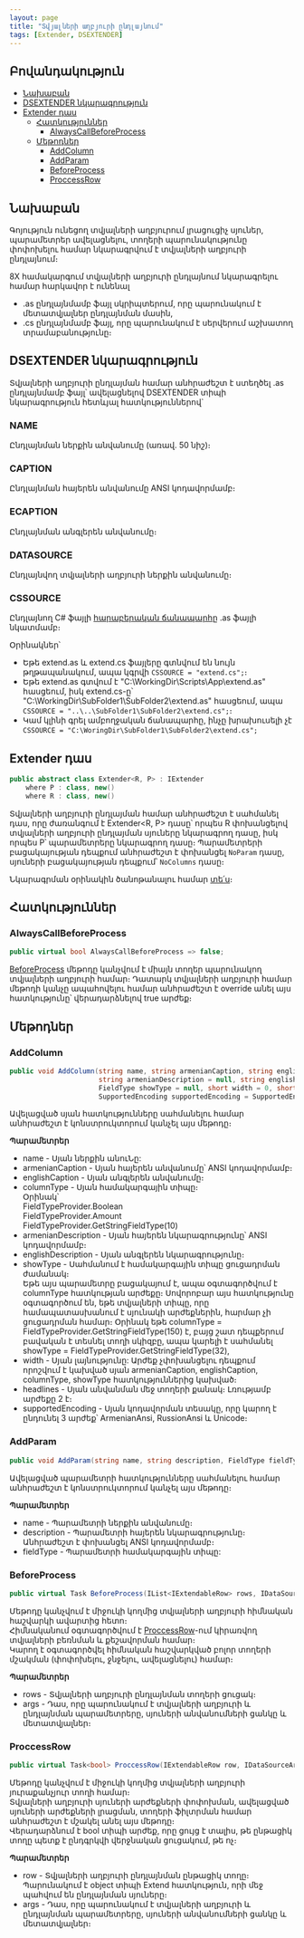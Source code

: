 ```yaml
---
layout: page
title: "Տվյալների աղբյուրի ընդլայնում"
tags: [Extender, DSEXTENDER]
---
```



## Բովանդակություն
* [Նախաբան](#նախաբան)
* [DSEXTENDER նկարագրություն](#dsextender-նկարագրություն)
* [Extender դաս](#extender-դաս)
  * [Հատկություններ](#հատկություններ)
    * [AlwaysCallBeforeProcess](#alwayscallbeforeprocess)
  * [Մեթոդներ](#մեթոդներ)
    * [AddColumn](#addcolumn)
    * [AddParam](#addparam)
    * [BeforeProcess](#beforeprocess)
    * [ProccessRow](#proccessrow)


## Նախաբան

Գոյություն ունեցող տվյալների աղբյուրում լրացուցիչ սյուներ, պարամետրեր ավելացնելու, տողերի պարունակությունը փոփոխելու համար նկարագրվում է տվյալների աղբյուրի ընդլայնում։

8X համակարգում տվյալների աղբյուրի ընդլայնում նկարագրելու համար հարկավոր է ունենալ
- .as ընդլայնմամբ ֆայլ սկրիպտերում, որը պարունակում է մետատվյալներ ընդլայնման մասին,
- .cs ընդլայնմամբ ֆայլ, որը պարունակում է սերվերում աշխատող տրամաբանությունը։

## DSEXTENDER նկարագրություն

Տվյալների աղբյուրի ընդլայման համար անհրաժեշտ է ստեղծել .as ընդլայնմամբ ֆայլ՝ ավելացնելով DSEXTENDER տիպի նկարագրություն հետևյալ հատկություններով`

### NAME
Ընդլայնման ներքին անվանումը (առավ. 50 նիշ)։

### CAPTION 
Ընդլայնման հայերեն անվանումը ANSI կոդավորմամբ։

### ECAPTION 
Ընդլայնման անգլերեն անվանումը։

### DATASOURCE 
Ընդլայնվող տվյալների աղբյուրի ներքին անվանումը։

### CSSOURCE 
Ընդլայնող C# ֆայլի [հարաբերական ճանապարհը](https://phoenixnap.com/kb/absolute-path-vs-relative-path) .as ֆայլի նկատմամբ։

Օրինակներ՝  
* Եթե extend.as և extend.cs ֆայլերը գտնվում են նույն թղթապանակում, ապա կգրվի `CSSOURCE = "extend.cs";`։  
* Եթե extend.as գտվում է "C:\WorkingDir\Scripts\App\extend.as" հասցեում, իսկ extend.cs-ը՝ "C:\WorkingDir\SubFolder1\SubFolder2\extend.as" հասցեում, ապա `CSSOURCE = "..\..\SubFolder1\SubFolder2\extend.cs";`։  
* Կամ կլինի գրել ամբողջական ճանապարհը, ինչը խրախուսելի չէ `CSSOURCE = "C:\WoringDir\SubFolder1\SubFolder2\extend.cs";`

## Extender դաս

```c#
public abstract class Extender<R, P> : IExtender
    where P : class, new()
    where R : class, new()
```

Տվյալների աղբյուրի ընդլայման համար անհրաժեշտ է սահմանել դաս, որը ժառանգում է Extender<R, P> դասը՝ որպես R փոխանցելով տվյալների աղբյուրի ընդլայման սյուները նկարագրող դասը, իսկ որպես P՝ պարամետրերը նկարագրող դասը։ 
Պարամետրերի բացակայության դեպքում անհրաժեշտ է փոխանցել `NoParam` դասը, սյուների բացակայության դեպքում՝ `NoColumns` դասը։

Նկարագրման օրինակին ծանոթանալու համար [տե՛ս](../examples/ds_extender_guide.md)։

## Հատկություններ

### AlwaysCallBeforeProcess

```c#
public virtual bool AlwaysCallBeforeProcess => false; 
```

[BeforeProcess](#beforeprocess) մեթոդը կանչվում է միայն տողեր պարունակող տվյալների աղբյուրի համար։ Դատարկ տվյալների աղբյուրի համար մեթոդի կանչը ապահովելու համար անհրաժեշտ է override անել այս հատկությունը՝ վերադարձնելով true արժեք։

## Մեթոդներ

### AddColumn

```c#
public void AddColumn(string name, string armenianCaption, string englishCaption, FieldType columnType,
                      string armenianDescription = null, string englishDescription = null,
                      FieldType showType = null, short width = 0, short headlines = 2,
                      SupportedEncoding supportedEncoding = SupportedEncoding.ArmenianAnsi)
```

Ավելացված սյան հատկությունները սահմանելու համար անհրաժեշտ է կոնստրուկտորում կանչել այս մեթոդը։

**Պարամետրեր**

* name - Սյան ներքին անուՆը:
* armenianCaption - Սյան հայերեն անվանումը՝ ANSI կոդավորմամբ։
* englishCaption - Սյան անգլերեն անվանումը։
* columnType - Սյան համակարգային տիպը։  
  Օրինակ՝  
  FieldTypeProvider.Boolean  
  FieldTypeProvider.Amount  
  FieldTypeProvider.GetStringFieldType(10)  
* armenianDescription - Սյան հայերեն նկարագրությունը՝ ANSI կոդավորմամբ։
* englishDescription - Սյան անգլերեն նկարագրությունը։
* showType - Սահմանում է համակարգային տիպը ցուցադրման ժամանակ։  
  Եթե այս պարամետրը բացակայում է, ապա օգտագործվում է columnType հատկության արժեքը։
  Սովորոբար այս հատկությունը օգտագործում են, եթե տվյալների տիպը, որը համապատասխանում է սյունակի արժեքներին, հարմար չի ցուցադրման համար։
  Օրինակ եթե columnType = FieldTypeProvider.GetStringFieldType(150) է, բայց շատ դեպքերում բավական է տեսնել տողի սկիզբը, ապա կարելի է սահմանել showType = 
  FieldTypeProvider.GetStringFieldType(32),
* width - Սյան լայնությունը:
  Արժեք չփոխանցելու դեպքում որոշվում է կախված սյան armenianCaption, englishCaption, columnType, showType հատկություններից կախված։
* headlines - Սյան անվանման մեջ տողերի քանակ։ Լռությամբ արժեքը 2 է։
* supportedEncoding - Սյան կոդավորման տեսակը, որը կարող է ընդունել 3  արժեք՝ ArmenianAnsi, RussionAnsi և Unicode։

### AddParam

```c#
public void AddParam(string name, string description, FieldType fieldType)
```

Ավելացված պարամետրի հատկությունները սահմանելու համար անհրաժեշտ է կոնստրուկտորում կանչել այս մեթոդը։

**Պարամետրեր**

* name - Պարամետրի ներքին անվանումը։
* description - Պարամետրի հայերեն նկարագրությունը։ Անհրաժեշտ է փոխանցել ANSI կոդավորմամբ։
* fieldType - Պարամետրի համակարգային տիպը:

### BeforeProcess

```c#
public virtual Task BeforeProcess(IList<IExtendableRow> rows, IDataSourceArgs args)
```

Մեթոդը կանչվում է միջուկի կողմից տվյալների աղբյուրի հիմնական հաշվարկի ավարտից հետո։  
Հիմնականում օգտագործվում է [ProccessRow](#proccessRow)-ում կիրառվող տվյալների բեռնման և քեշավորման համար։  
Կարող է օգտագործվել հիմնական հաշվարկված բոլոր տողերի մշակման (փոփոխելու, ջնջելու, ավելացնելու) համար։

**Պարամետրեր**

* rows - Տվյալների աղբյուրի ընդլայնման տողերի ցուցակ։
* args - Դաս, որը պարունակում է տվյալների աղբյուրի և ընդլայնման պարամետրերը, սյուների անվանումների ցանկը և մետատվյալներ։

### ProccessRow

```c#
public virtual Task<bool> ProccessRow(IExtendableRow row, IDataSourceArgs args)
```

Մեթոդը կանչվում է միջուկի կողմից տվյալների աղբյուրի յուրաքանչյուր տողի համար։  
Տվյալների աղբյուրի սյուների արժեքների փոփոխման, ավելացված սյուների արժեքների լրացման, տողերի ֆիլտրման համար անհրաժեշտ է մշակել անել այս մեթոդը։  
Վերադարձնում է bool տիպի արժեք, որը ցույց է տալիս, թե ընթացիկ տողը պետք է ընդգրկվի վերջնական ցուցակում, թե ոչ։ 

**Պարամետրեր**

* row - Տվյալների աղբյուրի ընդլայնման ընթացիկ տողը։ Պարունակում է object տիպի Extend հատկություն, որի մեջ պահվում են ընդլայնման սյուները։
* args - Դաս, որը պարունակում է տվյալների աղբյուրի և ընդլայնման պարամետրերը, սյուների անվանումների ցանկը և մետատվյալներ։


